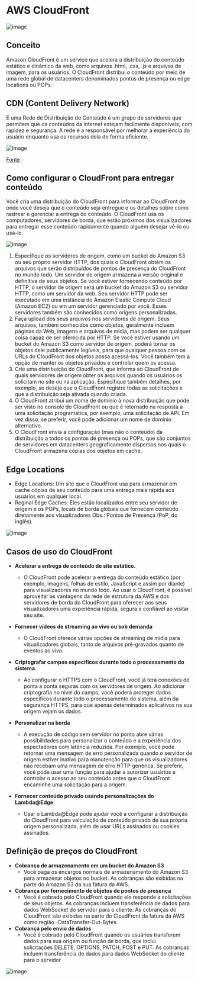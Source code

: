 # AWS CloudFront
![image](Images/logo.png)
## Conceito
Amazon CloudFront é um serviço que acelera a distribuição do conteúdo estático e dinâmico da web, como arquivos .html, .css, .js e arquivos de imagem, para os usuários.
O CloudFront distribui o conteúdo por meio de uma rede global de datacenters denominados pontos de presença ou edge locations ou POPs. 

## CDN (Content Delivery Network) 
É uma Rede de Distribuição de Conteúdo é um grupo de servidores que permitem que os conteúdos da internet estejam facilmente disponíveis, com rapidez e segurança. A rede é a responsável por melhorar a experiência do usuário enquanto usa os recursos dela de forma eficiente.

![image](Images/cdn.png)

[Fonte](https://www.hostinger.com.br/tutoriais/o-que-e-cdn?ppc_campaign=google_search_generic_hosting_all&bidkw=defaultkeyword&lo=1001773&gclid=CjwKCAiAv9ucBhBXEiwA6N8nYBDFYyxrl9sINhjClyO0GxOgwo0vtcWsaK9KIb7yH7E5h7x3uNbl7BoChVoQAvD_BwE)

## Como configurar o CloudFront para entregar conteúdo
Você cria uma distribuição do CloudFront para informar ao CloudFront de onde você deseja que o conteúdo seja entregue e os detalhes sobre como rastrear e gerenciar a entrega do conteúdo. O CloudFront usa os computadores, servidores de borda, que estão próximos dos visualizadores para entregar esse conteúdo rapidamente quando alguém desejar vê-lo ou usá-lo.

![image](Images/ConfigCloudFront.png)
 
1. Especifique os servidores de origem, como um bucket do Amazon S3 ou seu próprio servidor HTTP, dos quais o CloudFront obtém os arquivos que serão distribuídos de pontos de presença do CloudFront no mundo todo. Um servidor de origem armazena a versão original e definitiva de seus objetos. Se você estiver fornecendo conteúdo por HTTP, o servidor de origem será um bucket do Amazon S3 ou servidor HTTP, como um servidor da web. Seu servidor HTTP pode ser executado em uma instância do Amazon Elastic Compute Cloud (Amazon EC2) ou em um servidor gerenciado por você. Esses servidores também são conhecidos como origens personalizadas.
2. Faça upload dos seus arquivos nos servidores de origem. Seus arquivos, também conhecidos como objetos, geralmente incluem páginas da Web, imagens e arquivos de mídia, mas podem ser qualquer coisa capaz de ser oferecida por HTTP. Se você estiver usando um bucket do Amazon S3 como servidor de origem, poderá tornar os objetos dele publicamente legíveis, para que qualquer pessoa com os URLs do CloudFront dos objetos possa acessá-los. Você também tem a opção de manter os objetos privados e controlar quem os acessa. 
3. Crie uma distribuição do CloudFront, que informa ao CloudFront de quais servidores de origem obter os arquivos quando os usuários os solicitam no site ou na aplicação. Especifique também detalhes, por exemplo, se deseja que o CloudFront registre todas as solicitações e que a distribuição seja ativada quando criada.
4. O CloudFront atribui um nome de domínio à nova distribuição que pode ser visto no console do CloudFront ou que é retornado na resposta a uma solicitação programática, por exemplo, uma solicitação de API. Em vez disso, se preferir, você pode adicionar um nome de domínio alternativo.
5. O CloudFront envia a configuração (mas não o conteúdo) da distribuição a todos os pontos de presença ou POPs, que são conjuntos de servidores em datacenters geograficamente dispersos nos quais o CloudFront armazena cópias dos objetos em cache.

## Edge Locations
- Edge Locations: Um site que o CloudFront usa para armazenar em cache cópias de seu conteúdo para uma entrega mais rápida aos usuários em qualquer local.
- Reginal Edge Caches:  Eles estão localizados entre seu servidor de origem e os POPs, locais de borda globais que fornecem conteúdo diretamente aos visualizadores
Obs.: Pontos de Presença (PoP, do inglês)

![image](Images/edgeLocations.png)

## Casos de uso do CloudFront
- **Acelerar a entrega de conteúdo de site estático.**
  - O CloudFront pode acelerar a entrega do conteúdo estático (por exemplo, imagens, folhas de estilo, JavaScript e assim por diante) para visualizadores no mundo todo. Ao usar o CloudFront, é possível aproveitar as vantagens da rede de estrutura da AWS e dos servidores de borda do CloudFront para oferecer aos seus visualizadores uma experiência rápida, segura e confiável ao visitar seu site.

- **Fornecer vídeos de streaming ao vivo ou sob demanda**
  - O CloudFront oferece várias opções de streaming de mídia para visualizadores globais, tanto de arquivos pré-gravados quanto de eventos ao vivo.

- **Criptografar campos específicos durante todo o processamento do sistema.**
  - Ao configurar o HTTPS com o CloudFront, você já terá conexões de ponta a ponta seguras com os servidores de origem. Ao adicionar criptografia no nível do campo, você poderá proteger dados específicos durante todo o processamento do sistema, além da segurança HTTPS, para que apenas determinados aplicativos na sua origem vejam os dados.

- **Personalizar na borda**
  - A execução de código sem servidor no ponto abre várias possibilidades para personalizar o conteúdo e a experiência dos espectadores com latência reduzida. Por exemplo, você pode retornar uma
mensagem de erro personalizada quando o servidor de origem estiver inativo para manutenção para que os visualizadores não recebam uma mensagem de erro HTTP genérica. Se preferir, você
pode usar uma função para ajudar a autorizar usuários e controlar o acesso ao seu conteúdo antes que o CloudFront encaminhe uma solicitação para a origem.

- **Fornecer conteúdo privado usando personalizações do Lambda@Edge**
  - Usar o Lambda@Edge pode ajudar você a configurar a distribuição do CloudFront para veiculação de conteúdo privado de sua própria origem personalizada, além de usar URLs assinados ou cookies
assinados.


## Definição de preços do CloudFront
- **Cobrança de armazenamento em um bucket do Amazon S3**
  - Você paga os encargos normais de armazenamento do Amazon S3 para armazenar objetos no bucket. As cobranças são exibidas na parte do Amazon S3 da sua fatura da AWS.
- **Cobrança por fornecimento de objetos de pontos de presença**
  - Você é cobrado pelo CloudFront quando ele responde a solicitações de seus objetos. As cobranças incluem transferência de dados para dados WebSocket do servidor para o cliente. As cobranças do CloudFront são exibidas na parte do CloudFront da fatura da AWS como região -DataTransfer-Out-Bytes.
- **Cobrança pelo envio de dados**
  - Você é cobrado pelo CloudFront quando os usuários transferem dados para sua origem ou função de borda, que inclui solicitações DELETE, OPTIONS, PATCH, POST e PUT. As cobranças incluem transferência de dados para dados WebSocket do cliente para o servidor

![image](Images/definicaoPreco.png)



